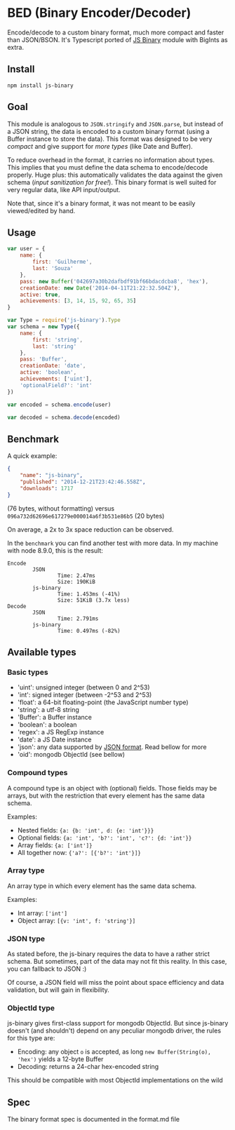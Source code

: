 # BED (Binary Encoder/Decoder)
Encode/decode to a custom binary format, much more compact and faster than JSON/BSON. It's Typescript ported of [JS Binary](https://github.com/sitegui/js-binary) module with BigInts as extra.

## Install
`npm install js-binary`

## Goal
This module is analogous to `JSON.stringify` and `JSON.parse`, but instead of a JSON string, the data is encoded to a custom binary format (using a Buffer instance to store the data).
This format was designed to be very *compact* and give support for *more types* (like Date and Buffer).

To reduce overhead in the format, it carries no information about types. This implies that you must define the data schema to encode/decode properly. Huge plus: this automatically validates the data against the given schema (*input sanitization for free!*). This binary format is well suited for very regular data, like API input/output.

Note that, since it's a binary format, it was not meant to be easily viewed/edited by hand.

## Usage
```js
var user = {
	name: {
		first: 'Guilherme',
		last: 'Souza'
	},
	pass: new Buffer('042697a30b2dafbdf91bf66bdacdcba8', 'hex'),
	creationDate: new Date('2014-04-11T21:22:32.504Z'),
	active: true,
	achievements: [3, 14, 15, 92, 65, 35]
}

var Type = require('js-binary').Type
var schema = new Type({
	name: {
		first: 'string',
		last: 'string'
	},
	pass: 'Buffer',
	creationDate: 'date',
	active: 'boolean',
	achievements: ['uint'],
	'optionalField?': 'int'
})

var encoded = schema.encode(user)

var decoded = schema.decode(encoded)
```

## Benchmark
A quick example:
```json
{
	"name": "js-binary",
	"published": "2014-12-21T23:42:46.558Z",
	"downloads": 1717
}
```
(76 bytes, without formatting) versus `096a732d62696e617279e000014a6f3b531e86b5` (20 bytes)

On average, a 2x to 3x space reduction can be observed.

In the `benchmark` you can find another test with more data. In my machine with node 8.9.0, this is the result:
```
Encode
        JSON
                Time: 2.47ms
                Size: 190KiB
        js-binary
                Time: 1.453ms (-41%)
                Size: 51KiB (3.7x less)
Decode
        JSON
                Time: 2.791ms
        js-binary
                Time: 0.497ms (-82%)
```

## Available types
### Basic types
* 'uint': unsigned integer (between 0 and 2^53)
* 'int': signed integer (between -2^53 and 2^53)
* 'float': a 64-bit floating-point (the JavaScript number type)
* 'string': a utf-8 string
* 'Buffer': a Buffer instance
* 'boolean': a boolean
* 'regex': a JS RegExp instance
* 'date': a JS Date instance
* 'json': any data supported by [JSON format](http://json.org/). Read bellow for more
* 'oid': mongodb ObjectId (see bellow)

### Compound types
A compound type is an object with (optional) fields. Those fields may be arrays, but with the restriction that every element has the same data schema.

Examples:

* Nested fields: `{a: {b: 'int', d: {e: 'int'}}}`
* Optional fields: `{a: 'int', 'b?': 'int', 'c?': {d: 'int'}}`
* Array fields: `{a: ['int']}`
* All together now: `{'a?': [{'b?': 'int'}]}`

### Array type
An array type in which every element has the same data schema.

Examples:

* Int array: `['int']`
* Object array: `[{v: 'int', f: 'string'}]`

### JSON type
As stated before, the js-binary requires the data to have a rather strict schema. But sometimes, part of the data may not fit this reality. In this case, you can fallback to JSON :)

Of course, a JSON field will miss the point about space efficiency and data validation, but will gain in flexibility.

### ObjectId type
js-binary gives first-class support for mongodb ObjectId. But since js-binary doesn't (and shouldn't) depend on any peculiar mongodb driver, the rules for this type are:

* Encoding: any object `o` is accepted, as long `new Buffer(String(o), 'hex')` yields a 12-byte Buffer
* Decoding: returns a 24-char hex-encoded string

This should be compatible with most ObjectId implementations on the wild

## Spec
The binary format spec is documented in the format.md file
